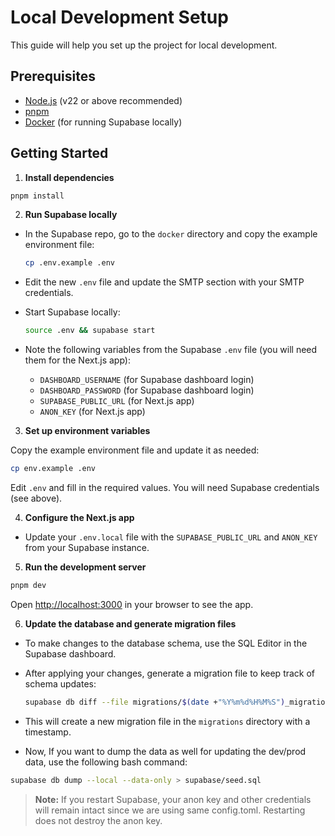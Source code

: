 # Local Development Setup

This guide will help you set up the project for local development.

## Prerequisites

- [Node.js](https://nodejs.org/) (v22 or above recommended)
- [pnpm](https://pnpm.io/installation)
- [Docker](https://www.docker.com/get-started) (for running Supabase locally)

## Getting Started

1. **Install dependencies**

```bash
pnpm install
```

2. **Run Supabase locally**

- In the Supabase repo, go to the `docker` directory and copy the example environment file:

  ```bash
  cp .env.example .env
  ```

- Edit the new `.env` file and update the SMTP section with your SMTP credentials.

- Start Supabase locally:

  ```bash
  source .env && supabase start
  ```

- Note the following variables from the Supabase `.env` file (you will need them for the Next.js app):

  - `DASHBOARD_USERNAME` (for Supabase dashboard login)
  - `DASHBOARD_PASSWORD` (for Supabase dashboard login)
  - `SUPABASE_PUBLIC_URL` (for Next.js app)
  - `ANON_KEY` (for Next.js app)

3. **Set up environment variables**

Copy the example environment file and update it as needed:

```bash
cp env.example .env
```

Edit `.env` and fill in the required values. You will need Supabase credentials (see above).

4. **Configure the Next.js app**

- Update your `.env.local` file with the `SUPABASE_PUBLIC_URL` and `ANON_KEY` from your Supabase instance.

5. **Run the development server**

```bash
pnpm dev
```

Open [http://localhost:3000](http://localhost:3000) in your browser to see the app.

6. **Update the database and generate migration files**

- To make changes to the database schema, use the SQL Editor in the Supabase dashboard.
- After applying your changes, generate a migration file to keep track of schema updates:

  ```bash
  supabase db diff --file migrations/$(date +"%Y%m%d%H%M%S")_migration.sql
  ```

- This will create a new migration file in the `migrations` directory with a timestamp.
- Now, If you want to dump the data as well for updating the dev/prod data,
  use the following bash command:

```bash
supabase db dump --local --data-only > supabase/seed.sql
```

> **Note:** If you restart Supabase, your anon key and other credentials will remain intact since we are using same config.toml. Restarting does not destroy the anon key.
